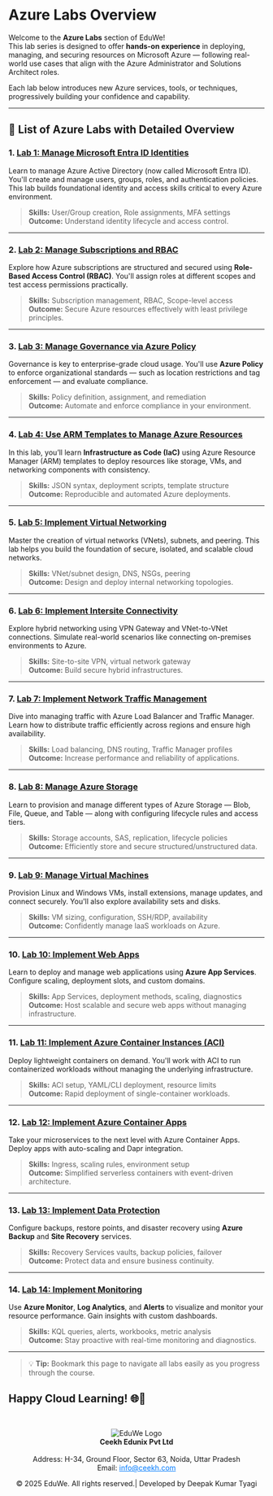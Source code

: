 # Azure Labs Overview

Welcome to the **Azure Labs** section of EduWe!  
This lab series is designed to offer **hands-on experience** in deploying, managing, and securing resources on Microsoft Azure — following real-world use cases that align with the Azure Administrator and Solutions Architect roles.

Each lab below introduces new Azure services, tools, or techniques, progressively building your confidence and capability.

---

## 🧪 List of Azure Labs with Detailed Overview

### 1. [Lab 1: Manage Microsoft Entra ID Identities](LAB_01-Manage_Entra_ID_Identities.md)
Learn to manage Azure Active Directory (now called Microsoft Entra ID). You'll create and manage users, groups, roles, and authentication policies. This lab builds foundational identity and access skills critical to every Azure environment.

> **Skills:** User/Group creation, Role assignments, MFA settings  
> **Outcome:** Understand identity lifecycle and access control.

---

### 2. [Lab 2: Manage Subscriptions and RBAC](LAB_02a_Manage_Subscriptions_and_RBAC_Entra.md)
Explore how Azure subscriptions are structured and secured using **Role-Based Access Control (RBAC)**. You'll assign roles at different scopes and test access permissions practically.

> **Skills:** Subscription management, RBAC, Scope-level access  
> **Outcome:** Secure Azure resources effectively with least privilege principles.

---

### 3. [Lab 3: Manage Governance via Azure Policy](LAB_02b-Manage_Governance_via_Azure_Policy.md)
Governance is key to enterprise-grade cloud usage. You'll use **Azure Policy** to enforce organizational standards — such as location restrictions and tag enforcement — and evaluate compliance.

> **Skills:** Policy definition, assignment, and remediation  
> **Outcome:** Automate and enforce compliance in your environment.

---

### 4. [Lab 4: Use ARM Templates to Manage Azure Resources](LAB_03b-Manage_Azure_Resources_by_Using_ARM_Templates.md)
In this lab, you’ll learn **Infrastructure as Code (IaC)** using Azure Resource Manager (ARM) templates to deploy resources like storage, VMs, and networking components with consistency.

> **Skills:** JSON syntax, deployment scripts, template structure  
> **Outcome:** Reproducible and automated Azure deployments.

---

### 5. [Lab 5: Implement Virtual Networking](LAB_04-Implement_Virtual_Networking.md)
Master the creation of virtual networks (VNets), subnets, and peering. This lab helps you build the foundation of secure, isolated, and scalable cloud networks.

> **Skills:** VNet/subnet design, DNS, NSGs, peering  
> **Outcome:** Design and deploy internal networking topologies.

---

### 6. [Lab 6: Implement Intersite Connectivity](LAB_05-Implement_Intersite_Connectivity.md)
Explore hybrid networking using VPN Gateway and VNet-to-VNet connections. Simulate real-world scenarios like connecting on-premises environments to Azure.

> **Skills:** Site-to-site VPN, virtual network gateway  
> **Outcome:** Build secure hybrid infrastructures.

---

### 7. [Lab 7: Implement Network Traffic Management](LAB_06-Implement_Network_Traffic_Management.md)
Dive into managing traffic with Azure Load Balancer and Traffic Manager. Learn how to distribute traffic efficiently across regions and ensure high availability.

> **Skills:** Load balancing, DNS routing, Traffic Manager profiles  
> **Outcome:** Increase performance and reliability of applications.

---

### 8. [Lab 8: Manage Azure Storage](LAB_07-Manage_Azure_Storage.md)
Learn to provision and manage different types of Azure Storage — Blob, File, Queue, and Table — along with configuring lifecycle rules and access tiers.

> **Skills:** Storage accounts, SAS, replication, lifecycle policies  
> **Outcome:** Efficiently store and secure structured/unstructured data.

---

### 9. [Lab 9: Manage Virtual Machines](LAB_08-Manage_Virtual_Machines.md)
Provision Linux and Windows VMs, install extensions, manage updates, and connect securely. You'll also explore availability sets and disks.

> **Skills:** VM sizing, configuration, SSH/RDP, availability  
> **Outcome:** Confidently manage IaaS workloads on Azure.

---

### 10. [Lab 10: Implement Web Apps](LAB_09a-Implement_Web_Apps.md)
Learn to deploy and manage web applications using **Azure App Services**. Configure scaling, deployment slots, and custom domains.

> **Skills:** App Services, deployment methods, scaling, diagnostics  
> **Outcome:** Host scalable and secure web apps without managing infrastructure.

---

### 11. [Lab 11: Implement Azure Container Instances (ACI)](LAB_09b-Implement_Azure_Container_Instances.md)
Deploy lightweight containers on demand. You'll work with ACI to run containerized workloads without managing the underlying infrastructure.

> **Skills:** ACI setup, YAML/CLI deployment, resource limits  
> **Outcome:** Rapid deployment of single-container workloads.

---

### 12. [Lab 12: Implement Azure Container Apps](LAB_09c-Implement-Azure-Container-Apps.md)
Take your microservices to the next level with Azure Container Apps. Deploy apps with auto-scaling and Dapr integration.

> **Skills:** Ingress, scaling rules, environment setup  
> **Outcome:** Simplified serverless containers with event-driven architecture.

---

### 13. [Lab 13: Implement Data Protection](LAB_10-Implement_Data_Protection.md)
Configure backups, restore points, and disaster recovery using **Azure Backup** and **Site Recovery** services.

> **Skills:** Recovery Services vaults, backup policies, failover  
> **Outcome:** Protect data and ensure business continuity.

---

### 14. [Lab 14: Implement Monitoring](LAB_11-Implement_Monitoring.md)
Use **Azure Monitor**, **Log Analytics**, and **Alerts** to visualize and monitor your resource performance. Gain insights with custom dashboards.

> **Skills:** KQL queries, alerts, workbooks, metric analysis  
> **Outcome:** Stay proactive with real-time monitoring and diagnostics.

---

> 💡 **Tip:** Bookmark this page to navigate all labs easily as you progress through the course.

Happy Cloud Learning! 🌐🚀
----
<div style="text-align: center; padding-top: 30px;">
  <img src="/images/logo.png" alt="EduWe Logo" style="max-width: 150px; height: auto;"/>
  
  <center><strong>Ceekh Edunix Pvt Ltd</strong></center><br>
    Address: H-34, Ground Floor, Sector 63, Noida, Uttar Pradesh<br>
    Email: <a href="mailto:info@ceekh.com" style="color: #007bff;">info@ceekh.com</a>
  </p>
  <p style="font-size: 14px; color: #555;"><center>© 2025 EduWe. All rights reserved.| Developed by Deepak Kumar Tyagi </center></p>
</div>